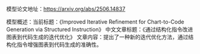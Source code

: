 模型论文地址：https://arxiv.org/abs/2506.14837

模型概述：当前标题：《Improved Iterative Refinement for Chart-to-Code Generation via Structured Instruction》
中文文章标题：《通过结构化指令改进图表到代码生成的迭代优化》
文章内容：提出了一种新的迭代优化方法，通过结构化指令增强图表到代码生成的准确性。
